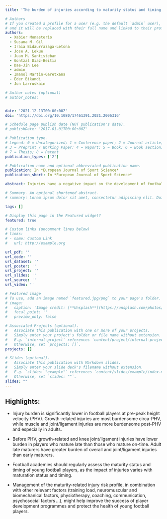 ```yaml
---
title: 'The burden of injuries according to maturity status and timing: A two-decade study with 110 growth curves in an elite football academy'

# Authors
# If you created a profile for a user (e.g. the default `admin` user), write the username (folder name) here
# and it will be replaced with their full name and linked to their profile.
authors:
  - Xabier Monasterio
  - Susana M. Gil
  - Iraia Bidaurrazaga-Letona
  - Jose A. Lekue
  - Juan M. Santisteban
  - Gontzal Diaz-Beitia
  - Dae-Jin Lee
  - admin
  - Imanol Martin-Garetxana
  - Eder Bikandi
  - Jon Larruskain

# Author notes (optional)
# author_notes:


date: '2021-12-13T00:00:00Z'
doi: 'https://doi.org/10.1080/17461391.2021.2006316'

# Schedule page publish date (NOT publication's date).
# publishDate: '2017-01-01T00:00:00Z'

# Publication type.
# Legend: 0 = Uncategorized; 1 = Conference paper; 2 = Journal article;
# 3 = Preprint / Working Paper; 4 = Report; 5 = Book; 6 = Book section;
# 7 = Thesis; 8 = Patent
publication_types: ['2']

# Publication name and optional abbreviated publication name.
publication: In *European Journal of Sport Science*
publication_short: In *European Journal of Sport Science*

abstract: Injuries have a negative impact on the development of football players. Maturation is a potential risk factor for football injuries but available data on this topic provide limited evidence due to methodological shortcomings. The aim of this study was to describe the injury burden of male academy football players according to growth curve-derived maturity status and timing. Injury and growth data were collected from 2000 to 2020. Longitudinal height records for 110 individual players were fitted with the Super-Imposition by Translation and Rotation model to estimate age at peak height velocity (PHV). Players were clustered according to maturity status (pre-, circa-, post-PHV, or adults) and timing (early, on-time, late maturers). Overall and specific injury burdens (days lost/player-season) and rate ratios for comparisons between groups were calculated. Overall injury burden increased with advanced maturity status; pre-PHV players had 3.2-, 3.7-, and 5.5-times lower burden compared with circa-PHV, post-PHV, and adult players, respectively. Growth-related injuries were more burdensome circa-PHV, while muscle and joint/ligament injuries had a higher impact post-PHV and in adults. Further, in the pre-PHV period, late maturers showed lower burden of overall, growth-related, anterior inferior iliac spine osteochondrosis, and knee joint/ligament injuries compared with on-time maturers. In adult players, however, injuries were less burdensome for early maturers than on-time and late maturers. In addition, joint/ligament injuries of adult late maturers were 4.5-times more burdensome than those of early maturers. Therefore, monitoring maturity seems crucial to define each player’s maturation profile and facilitate design of targeted injury prevention programmes.

# Summary. An optional shortened abstract.
# summary: Lorem ipsum dolor sit amet, consectetur adipiscing elit. Duis posuere tellus ac convallis placerat. Proin tincidunt magna sed ex sollicitudin condimentum.

tags: []

# Display this page in the Featured widget?
featured: true

# Custom links (uncomment lines below)
# links:
# - name: Custom Link
#   url: http://example.org

url_pdf: ''
url_code: ''
url_dataset: ''
url_poster: ''
url_project: ''
url_slides: ''
url_source: ''
url_video: ''

# Featured image
# To use, add an image named `featured.jpg/png` to your page's folder.
# image:
#   caption: 'Image credit: [**Unsplash**](https://unsplash.com/photos/pLCdAaMFLTE)'
#   focal_point: ''
#   preview_only: false

# Associated Projects (optional).
#   Associate this publication with one or more of your projects.
#   Simply enter your project's folder or file name without extension.
#   E.g. `internal-project` references `content/project/internal-project/index.md`.
#   Otherwise, set `projects: []`.
projects: []

# Slides (optional).
#   Associate this publication with Markdown slides.
#   Simply enter your slide deck's filename without extension.
#   E.g. `slides: "example"` references `content/slides/example/index.md`.
#   Otherwise, set `slides: ""`.
slides: ""
---
```



## Highlights:

- Injury burden is significantly lower in football players at pre-peak height velocity (PHV). Growth-related injuries are most burdensome circa-PHV, while muscle and joint/ligament injuries are more burdensome post-PHV and especially in adults.

- Before PHV, growth-related and knee joint/ligament injuries have lower burden in players who mature late than those who mature on-time. Adult late maturers have greater burden of overall and joint/ligament injuries than early maturers.

- Football academies should regularly assess the maturity status and timing of young football players, as the impact of injuries varies with maturation status and timing.

- Management of the maturity-related injury risk profile, in combination with other relevant factors (training load, neuromuscular and biomechanical factors, physiotherapy, coaching, communication, psychosocial factors …), might help improve the success of player development programmes and protect the health of young football players.
